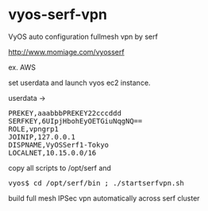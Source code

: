 vyos-serf-vpn
=============

VyOS auto configuration fullmesh vpn by serf

http://www.momiage.com/vyosserf

ex. AWS

set userdata and launch vyos ec2 instance.

userdata ->
<pre>
PREKEY,aaabbbPREKEY22cccddd
SERFKEY,6UIpjHbohEyOETGiuNqgNQ==
ROLE,vpngrp1
JOINIP,127.0.0.1
DISPNAME,VyOSSerf1-Tokyo
LOCALNET,10.15.0.0/16
</pre>

copy all scripts to /opt/serf
and
<pre>
vyos$ cd /opt/serf/bin ; ./startserfvpn.sh 
</pre>

build full mesh IPSec vpn automatically across serf cluster
